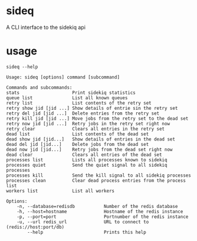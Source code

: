 # sideq
A CLI interface to the sidekiq api

# usage
    sideq --help

    Usage: sideq [options] command [subcommand]

    Commands and subcommands:
    stats                    Print sidekiq statistics
    queue list               List all known queues
    retry list               List contents of the retry set
    retry show jid [jid ...] Show details of entrie sin the retry set
    retry del jid [jid ...]  Delete entries from the retry set
    retry kill jid [jid ...] Move jobs from the retry set to the dead set
    retry now jid [jid ...]  Retry jobs in the retry set right now
    retry clear              Clears all entries in the retry set
    dead list                List contents of the dead set
    dead show jid [jid...]   Show details of entries in the dead set
    dead del jid [jid...]    Delete jobs from the dead set
    dead now jid [jid...]    Retry jobs from the dead set right now
    dead clear               Clears all entries of the dead set
    processes list           Lists all processes known to sidekiq
    processes quiet          Send the quiet signal to all sidekiq processes
    processes kill           Send the kill signal to all sidekiq processes
    processes clean          Clear dead process entries from the process list
    workers list             List all workers

    Options:
        -n, --database=redisdb           Number of the redis database
        -h, --host=hostname              Hostname of the redis instance
        -p, --port=port                  Portnumber of the redis instance
        -u, --url redis_url              URL to connect to (redis://host:port/db)
            --help                       Prints this help
